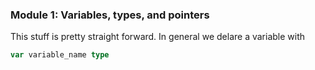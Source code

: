 ### Module 1: Variables, types, and pointers

This stuff is pretty straight forward. In general we delare a variable with
```go
var variable_name type
```

